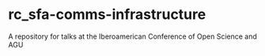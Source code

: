 # rc_sfa-comms-infrastructure
A repository for talks at the Iberoamerican Conference of Open Science and AGU
